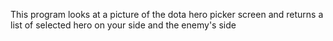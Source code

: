 This program looks at a picture of the dota hero picker screen and returns a list of selected hero on your side and the enemy's side
